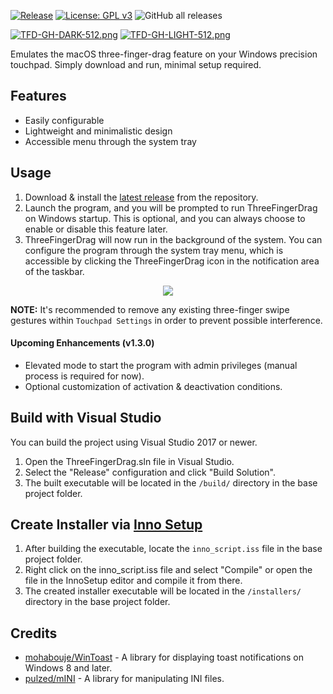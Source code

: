 [![Release](https://img.shields.io/github/v/release/austinnixholm/ThreeFingerDrag?label=Download%20version)](https://github.com/austinnixholm/ThreeFingerDrag/releases/latest)
[![License: GPL v3](https://img.shields.io/badge/License-GPLv3-blue.svg)](https://www.gnu.org/licenses/gpl-3.0)
![GitHub all releases](https://img.shields.io/github/downloads/austinnixholm/threefingerdrag/total)

[![TFD-GH-DARK-512.png](https://i.postimg.cc/RZXdx8qh/TFD-GH-DARK-512.png)](https://postimg.cc/hXQT92LR#gh-dark-mode-only)
[![TFD-GH-LIGHT-512.png](https://i.postimg.cc/ZYW6WnnT/TFD-GH-LIGHT-512.png)](https://postimg.cc/14RFWmGH#gh-light-mode-only)

Emulates the macOS three-finger-drag feature on your Windows precision touchpad. Simply download and run, minimal setup required.

## Features

* Easily configurable 
* Lightweight and minimalistic design
* Accessible menu through the system tray

## Usage

1. Download & install the [latest release](https://github.com/austinnixholm/ThreeFingerDrag/releases/latest) from the repository.
3. Launch the program, and you will be prompted to run ThreeFingerDrag on Windows startup. This is optional, and you can always choose to enable or disable this feature later.
4. ThreeFingerDrag will now run in the background of the system. You can configure the program through the system tray menu, which is accessible by clicking the ThreeFingerDrag icon in the notification area of the taskbar.

<p align="center">
  <img src="https://i.postimg.cc/mgRCDSK9/Three-Finger-Drag-XW25-QZPTg-P.png"/> 
</p>

**NOTE:** It's recommended to remove any existing three-finger swipe gestures within `Touchpad Settings` in order to prevent possible interference.

#### Upcoming Enhancements (v1.3.0)

- Elevated mode to start the program with admin privileges (manual process is required for now).
- Optional customization of activation & deactivation conditions.

## Build with Visual Studio

You can build the project using Visual Studio 2017 or newer.

1. Open the ThreeFingerDrag.sln file in Visual Studio.
2. Select the "Release" configuration and click "Build Solution".
3. The built executable will be located in the `/build/` directory in the base project folder.

## Create Installer via [Inno Setup](https://jrsoftware.org/isinfo.php)

1. After building the executable, locate the `inno_script.iss` file in the base project folder.
2. Right click on the inno_script.iss file and select "Compile" or open the file in the InnoSetup editor and compile it from there.
3. The created installer executable will be located in the `/installers/` directory in the base project folder.

## Credits

* [mohabouje/WinToast][1] - A library for displaying toast notifications on Windows 8 and later.
* [pulzed/mINI][2] - A library for manipulating INI files.

[1]: https://github.com/mohabouje/WinToast
[2]: https://github.com/pulzed/mINI/
